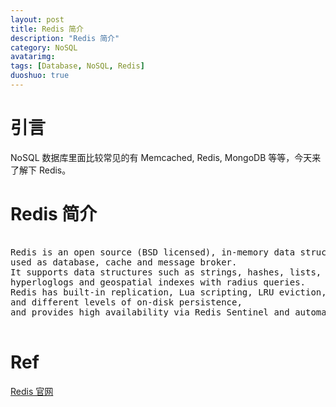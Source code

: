 ```yaml
---
layout: post
title: Redis 简介
description: "Redis 简介"
category: NoSQL
avatarimg:
tags: [Database, NoSQL, Redis]
duoshuo: true
---
```


# 引言

NoSQL 数据库里面比较常见的有 Memcached, Redis, MongoDB 等等，今天来了解下 Redis。

# Redis 简介

<pre>

Redis is an open source (BSD licensed), in-memory data structure store, 
used as database, cache and message broker. 
It supports data structures such as strings, hashes, lists, sets, sorted sets with range queries, bitmaps, 
hyperloglogs and geospatial indexes with radius queries. 
Redis has built-in replication, Lua scripting, LRU eviction, transactions 
and different levels of on-disk persistence, 
and provides high availability via Redis Sentinel and automatic partitioning with Redis Cluster.

</pre>

# Ref
[Redis 官网](http://redis.io/)  
